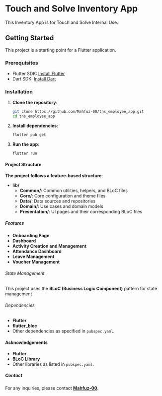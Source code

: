 # Touch and Solve Inventory App

This Inventory App is for Touch and Solve Internal Use.

## Getting Started

This project is a starting point for a Flutter application.

### Prerequisites

- Flutter SDK: [Install Flutter](https://flutter.dev/docs/get-started/install)
- Dart SDK: [Install Dart](https://dart.dev/get-dart)

### Installation

1. **Clone the repository**:
   ```sh
   git clone https://github.com/Mahfuz-00/tns_employee_app.git
   cd tns_employee_app

2. **Install dependencies**:

   ```sh
   flutter pub get

3. **Run the app**:

   ```sh
   flutter run

#### Project Structure
**The project follows a feature-based structure**:

- **lib/**  
  - **Common/**: Common utilities, helpers, and BLoC files  
  - **Core/**: Core configuration and theme files  
  - **Data/**: Data sources and repositories  
  - **Domain/**: Use cases and domain models  
  - **Presentation/**: UI pages and their corresponding BLoC files

##### Features

- **Onboarding Page**
- **Dashboard**
- **Activity Creation and Management**
- **Attendance Dashboard**
- **Leave Management**
- **Voucher Management**

###### State Management

This project uses the **BLoC (Business Logic Component)** pattern for state management

###### Dependencies

- **Flutter**
- **flutter_bloc**
- Other dependencies as specified in `pubspec.yaml`.

#### Acknowledgements

- **Flutter**
- **BLoC Library**
- Other libraries as listed in `pubspec.yaml`.

##### Contact

For any inquiries, please contact **[Mahfuz-00](https://github.com/Mahfuz-00)**.
